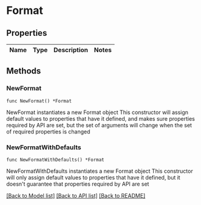 # Format

## Properties

Name | Type | Description | Notes
------------ | ------------- | ------------- | -------------

## Methods

### NewFormat

`func NewFormat() *Format`

NewFormat instantiates a new Format object
This constructor will assign default values to properties that have it defined,
and makes sure properties required by API are set, but the set of arguments
will change when the set of required properties is changed

### NewFormatWithDefaults

`func NewFormatWithDefaults() *Format`

NewFormatWithDefaults instantiates a new Format object
This constructor will only assign default values to properties that have it defined,
but it doesn't guarantee that properties required by API are set


[[Back to Model list]](../README.md#documentation-for-models) [[Back to API list]](../README.md#documentation-for-api-endpoints) [[Back to README]](../README.md)


